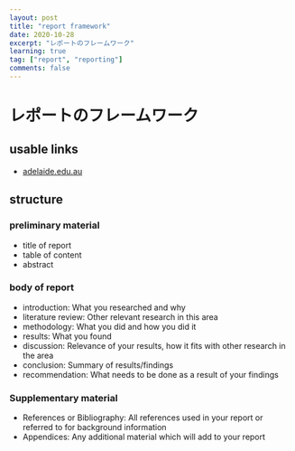 ```yaml
---
layout: post
title: "report framework"
date: 2020-10-28
excerpt: "レポートのフレームワーク"
learning: true
tag: ["report", "reporting"]
comments: false
---
```


# レポートのフレームワーク

## usable links
 - [adelaide.edu.au](https://www.adelaide.edu.au/writingcentre/sites/default/files/docs/learningguide-writingaresearchreport.pdf)

## structure

### preliminary material
 - title of report
 - table of content
 - abstract

### body of report
 - introduction: What you researched and why
 - literature review: Other relevant research in this area
 - methodology: What you did and how you did it
 - results: What you found
 - discussion: Relevance of your results, how it fits with other research in the area
 - conclusion: Summary of results/findings
 - recommendation: What needs to be done as a result of your findings

### Supplementary material
 - References or Bibliography: All references used in your report or referred to for background information 
 - Appendices: Any additional material which will add to your report
